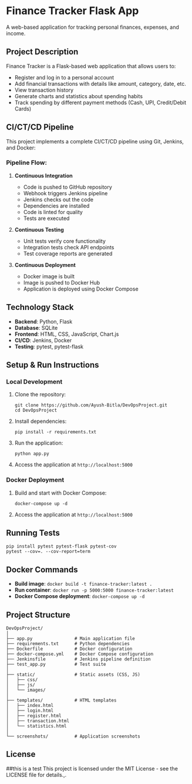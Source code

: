 # Finance Tracker Flask App

A web-based application for tracking personal finances, expenses, and income.

## Project Description

Finance Tracker is a Flask-based web application that allows users to:
- Register and log in to a personal account
- Add financial transactions with details like amount, category, date, etc.
- View transaction history
- Generate charts and statistics about spending habits
- Track spending by different payment methods (Cash, UPI, Credit/Debit Cards)

## CI/CT/CD Pipeline

This project implements a complete CI/CT/CD pipeline using Git, Jenkins, and Docker:

### Pipeline Flow:

1. **Continuous Integration**
   - Code is pushed to GitHub repository
   - Webhook triggers Jenkins pipeline
   - Jenkins checks out the code
   - Dependencies are installed
   - Code is linted for quality
   - Tests are executed

2. **Continuous Testing**
   - Unit tests verify core functionality
   - Integration tests check API endpoints
   - Test coverage reports are generated

3. **Continuous Deployment**
   - Docker image is built
   - Image is pushed to Docker Hub
   - Application is deployed using Docker Compose

## Technology Stack

- **Backend**: Python, Flask
- **Database**: SQLite
- **Frontend**: HTML, CSS, JavaScript, Chart.js
- **CI/CD**: Jenkins, Docker
- **Testing**: pytest, pytest-flask

## Setup & Run Instructions

### Local Development

1. Clone the repository:
   ```
   git clone https://github.com/Ayush-Bitla/DevOpsProject.git
   cd DevOpsProject
   ```

2. Install dependencies:
   ```
   pip install -r requirements.txt
   ```

3. Run the application:
   ```
   python app.py
   ```

4. Access the application at `http://localhost:5000`

### Docker Deployment

1. Build and start with Docker Compose:
   ```
   docker-compose up -d
   ```

2. Access the application at `http://localhost:5000`

## Running Tests

```
pip install pytest pytest-flask pytest-cov
pytest --cov=. --cov-report=term
```

## Docker Commands

- **Build image**: `docker build -t finance-tracker:latest .`
- **Run container**: `docker run -p 5000:5000 finance-tracker:latest`
- **Docker Compose deployment**: `docker-compose up -d`

## Project Structure

```
DevOpsProject/
│
├── app.py                # Main application file
├── requirements.txt      # Python dependencies
├── Dockerfile            # Docker configuration
├── docker-compose.yml    # Docker Compose configuration
├── Jenkinsfile           # Jenkins pipeline definition
├── test_app.py           # Test suite
│
├── static/               # Static assets (CSS, JS)
│   ├── css/
│   ├── js/
│   └── images/
│
├── templates/            # HTML templates
│   ├── index.html
│   ├── login.html
│   ├── register.html
│   ├── transaction.html
│   └── statistics.html
│
└── screenshots/          # Application screenshots
```

## License
##this is a test
This project is licensed under the MIT License - see the LICENSE file for details.,.
